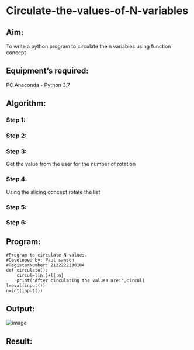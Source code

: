 # Circulate-the-values-of-N-variables
## Aim:
To write a python program to circulate the n variables using function concept
## Equipment’s required:
PC
Anaconda - Python 3.7
## Algorithm: 
### Step 1: 
### Step 2: 
### Step 3: 
Get the value from the user for the number of rotation
### Step 4: 
Using the slicing concept rotate the list

### Step 5: 
### Step 6: 
## Program:
```
#Program to circulate N values.
#Developed by: Paul samson
#RegisterNumber: 2122222230104
def circulate(): 
    circul=l[n:]+l[:n]
    print("After circulating the values are:",circul)
l=eval(input())
n=int(input())
```
## Output:
![image](https://github.com/paulsamson18/Circulate-the-values-of-N-variables/assets/119405794/ffb77e90-d1d8-43ff-9135-dd0b413e97b1)

## Result:
